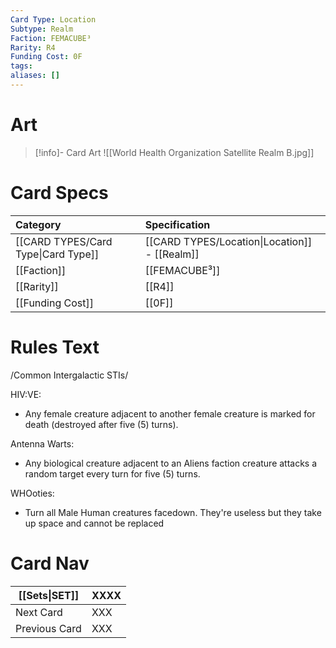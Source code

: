 ```yaml
---
Card Type: Location
Subtype: Realm
Faction: FEMACUBE³
Rarity: R4
Funding Cost: 0F
tags: 
aliases: []
---
```

# Art

> [!info]- Card Art
> ![[World Health Organization Satellite Realm B.jpg]]

# Card Specs

| Category | Specification| 
| :--- | :--- |
| [[CARD TYPES/Card Type\|Card Type]] | [[CARD TYPES/Location\|Location]] - [[Realm]] |  
| [[Faction]] | [[FEMACUBE³]] |  
| [[Rarity]] | [[R4]] |  
| [[Funding Cost]] | [[0F]] | 

# Rules Text  

/Common Intergalactic STIs/ 

HIV:VE: 
- Any female creature adjacent to another female creature is marked for death (destroyed after five (5) turns).

Antenna Warts: 
- Any biological creature adjacent to an Aliens faction creature attacks a random target every turn for five (5) turns.

WHOoties: 
- Turn all Male Human creatures facedown. They're useless but they take up space and cannot be replaced


# Card Nav

| [[Sets\|SET]]           | XXXX |
| ------------- | ------------------------------ |
| Next Card     | XXX |
| Previous Card | XXX |



